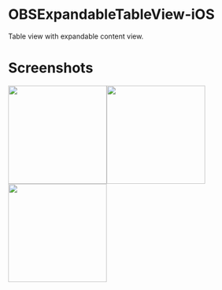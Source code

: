 # OBSExpandableTableView-iOS

Table view with expandable content view.

# Screenshots

<img src="https://github.com/jaiobs/OBSExpandableTableView-iOS/blob/master/OBSExpandableTableView-for-IOS/Screenshots/screenshot-1.png" width="200"><img src="https://github.com/jaiobs/OBSExpandableTableView-iOS/blob/master/OBSExpandableTableView-for-IOS/Screenshots/screenshot-2.png" width="200"><img src="https://github.com/jaiobs/OBSExpandableTableView-iOS/blob/master/OBSExpandableTableView-for-IOS/Screenshots/OBSExpandableTableView.gif" width="200">
